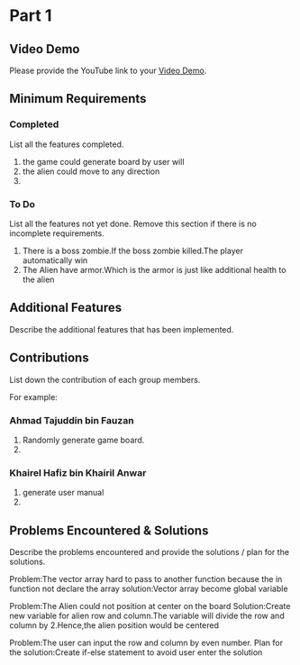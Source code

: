 # Part 1

## Video Demo

Please provide the YouTube link to your [Video Demo](https://www.youtube.com/watch?v=Clomfu6q9QE).

## Minimum Requirements

### Completed

List all the features completed.

1. the game could generate board by user will
2. the alien could move to any direction
3. 

### To Do

List all the features not yet done. Remove this section if there is no incomplete requirements.

1. There is a boss zombie.If the boss zombie killed.The player automatically win
2. The Alien have armor.Which is the armor is just like additional health to the alien

## Additional Features

Describe the additional features that has been implemented.

## Contributions

List down the contribution of each group members.

For example:

### Ahmad Tajuddin bin Fauzan

1. Randomly generate game board.
2. 

### Khairel Hafiz bin Khairil Anwar

1. generate user manual
2. 


## Problems Encountered & Solutions

Describe the problems encountered and provide the solutions / plan for the solutions.

Problem:The vector array hard to pass to another function because the in function not declare the array
solution:Vector array become global variable

Problem:The Alien could not position at center on the board
Solution:Create new variable for alien row and column.The variable will divide the row and column by 2.Hence,the alien position would be centered

Problem:The user can input the row and column by even number.
Plan for the solution:Create if-else statement to avoid user enter the solution

